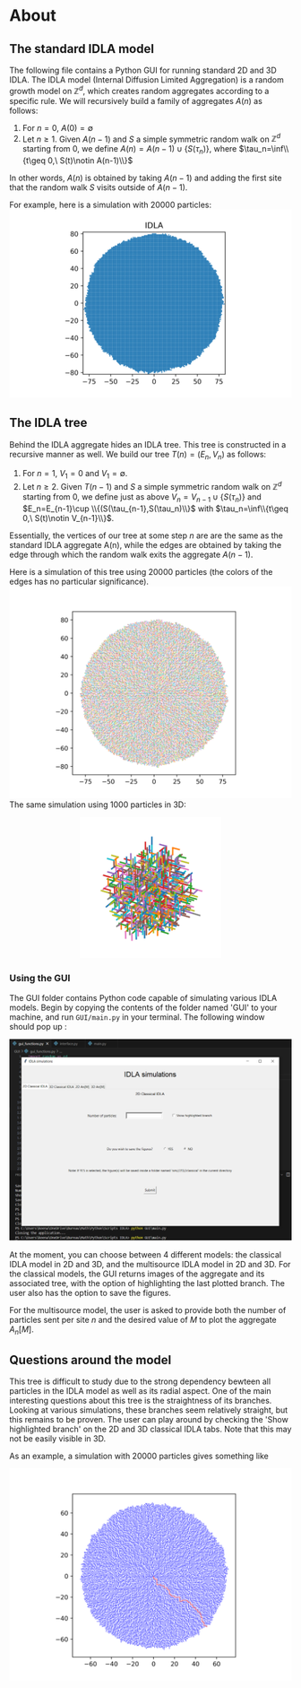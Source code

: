 # About
## The standard IDLA model
The following file contains a Python GUI for running standard 2D and 3D IDLA. The IDLA model (Internal Diffusion Limited Aggregation) is a random growth model on $\mathbb{Z}^d$, which creates 
random aggregates according to a specific rule.
We will recursively build a family of aggregates $A(n)$ as follows:
1. For $n=0,\ A(0)=\emptyset$
2. Let $n\geq 1$. Given $A(n-1)$ and $S$ a simple symmetric random walk on $\mathbb{Z}^d$ starting from $0$, we define
			$A(n)=A(n-1)\cup \{S(\tau_n)\}$, where $\tau_n=\inf\\{t\geq 0,\ S(t)\notin A(n-1)\\}$

In other words, $A(n)$ is obtained by taking $A(n-1)$ and adding the first site that the random walk $S$ visits outside of $A(n-1)$.

For example, here is a simulation with 20000 particles:
![My Image](data/IDLA_20000.png)

## The IDLA tree

Behind the IDLA aggregate hides an IDLA tree. This tree is constructed in a recursive manner as well. We build our tree $T(n)=(E_n, V_n)$ as follows:
1. For $n=1,\ V_1=0$ and $V_1=\emptyset$.
2. Let $n\geq 2$. Given $T(n-1)$ and $S$ a simple symmetric random walk on $\mathbb{Z}^d$ starting from $0$, we define just as above $V_n=V_{n-1}\cup \{S(\tau_n)\}$ and
$E_n=E_{n-1}\cup \\{(S(\tau_{n-1},S(\tau_n)\\}$ with $\tau_n=\inf\\{t\geq 0,\ S(t)\notin V_{n-1}\\}$.

Essentially, the vertices of our tree at some step $n$ are are the same as the standard IDLA aggregate A(n), while the edges are obtained by taking the edge through which the random walk exits the aggregate $A(n-1)$.

Here is a simulation of this tree using 20000 particles (the colors of the edges has no particular significance).
![My Image](data/IDLA_tree_20000.png)
The same simulation using 1000 particles in 3D:
<p align="center">
	<img src=data/IDLA_tree_3D_1.png width=50% height=50%>
</p>

### Using the GUI
The GUI folder contains Python code capable of simulating various IDLA models. Begin by copying the contents of the folder named 'GUI' to your machine, and run ```GUI/main.py``` in your terminal.
The following window should pop up :

![My Image](data/gui_capture.PNG)

At the moment, you can choose between 4 different models: the classical IDLA model in 2D and 3D, and the multisource IDLA model in 2D and 3D.
For the classical models, the GUI returns images of the aggregate and its associated tree, with the option of highlighting the last plotted branch. 
The user also has the option to save the figures.

For the multisource model, the user is asked to provide both the number of particles sent per site $n$ and the desired value of $M$ to plot the aggregate $A_n[M]$.


<!-- In order to simulate the IDLA tree in dimension 2, run the code and enter the following into the console. Remember to specify how many particles you wish to send as the main argument of `idla()`.

```python
A=idla(%number of particles to send%)[1] #store edges into variable A
for i in range(len(A)):
    xline=[A[i][0][0],A[i][1][0]] 
    yline=[A[i][0][1],A[i][1][1]]
    plt.plot(xline,yline,linewidth=2) #play with linewidth to get prettier graphics
    plt.axis('square')
plt.show()
```

Similarly for dimension 3:

```python
A=idla3(%number of particles to send%)[1] #store edges into variable A
ax=plt.axes(projection="3d")
ax.set_box_aspect([1,1,1])
for i in range(len(A)):
    xline=[A[i][0][0],A[i][1][0]]
    yline=[A[i][0][1],A[i][1][1]]
    zline=[A[i][0][2],A[i][1][2]]
    ax.plot(xline,yline,zline,linewidth=2) #play with linewidth to get prettier graphics
plt.axis('off')
plt.show()
``` -->
## Questions around the model

This tree is difficult to study due to the strong dependency bewteen all particles in the IDLA model as well as its radial aspect. One of the main interesting questions about this tree is the straightness of its branches. 
Looking at various simulations, these branches seem relatively straight, but this remains to be proven. 
The user can play around by checking the 'Show highlighted branch' on the 2D and 3D classical IDLA tabs. Note that this may not be easily visible in 3D.

<!-- This is available in the 2-dimensional setting as well as the 3-dimensional setting, and can be obtained by running the following functions in the console:
```python
branchplot(n)
branchplot3d(n)
```
In both functions, $n$ is the number of particles sent from the origin. -->

As an example, a simulation with 20000 particles gives something like

![My Image](data/branchtest6.png)
